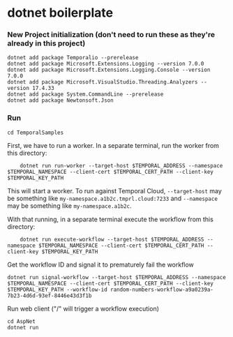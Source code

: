 # dotnet boilerplate

### New Project initialization (don't need to run these as they're already in this project)
```
dotnet add package Temporalio --prerelease
dotnet add package Microsoft.Extensions.Logging --version 7.0.0
dotnet add package Microsoft.Extensions.Logging.Console --version 7.0.0
dotnet add package Microsoft.VisualStudio.Threading.Analyzers --version 17.4.33
dotnet add package System.CommandLine --prerelease
dotnet add package Newtonsoft.Json
```

### Run
```
cd TemporalSamples
```

First, we have to run a worker. In a separate terminal, run the worker from this directory:
```
    dotnet run run-worker --target-host $TEMPORAL_ADDRESS --namespace $TEMPORAL_NAMESPACE --client-cert $TEMPORAL_CERT_PATH --client-key $TEMPORAL_KEY_PATH
```
This will start a worker. To run against Temporal Cloud, `--target-host` may be something like
`my-namespace.a1b2c.tmprl.cloud:7233` and `--namespace` may be something like `my-namespace.a1b2c`.

With that running, in a separate terminal execute the workflow from this directory:
```
    dotnet run execute-workflow --target-host $TEMPORAL_ADDRESS --namespace $TEMPORAL_NAMESPACE --client-cert $TEMPORAL_CERT_PATH --client-key $TEMPORAL_KEY_PATH
```

Get the workflow ID and signal it to prematurely fail the workflow
```
dotnet run signal-workflow --target-host $TEMPORAL_ADDRESS --namespace $TEMPORAL_NAMESPACE --client-cert $TEMPORAL_CERT_PATH --client-key $TEMPORAL_KEY_PATH --workflow-id random-numbers-workflow-a9a0239a-7b23-4d6d-93ef-8446e43d3f1b
```

Run web client ("/" will trigger a workflow execution)
```
cd AspNet
dotnet run
```